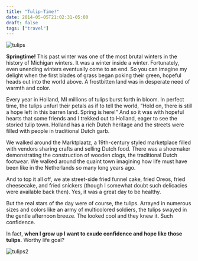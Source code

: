 ```yaml
---
title: "Tulip-Time!"
date: 2014-05-05T21:02:31-05:00
draft: false
tags: ["travel"]
---
```

![tulips](/imgs/tulips.jpg)


**Springtime!** This past winter was one of the most brutal winters in the history of Michigan winters.  It was a winter inside a winter. Fortunately, even unending winters eventually come to an end. So you can imagine my delight when the first blades of grass began poking their green, hopeful heads out into the world above. A frostbitten land was in desperate need of warmth and color.

Every year in Holland, MI millions of tulips burst forth in bloom. In perfect time, the tulips unfurl their petals as if to tell the world, “Hold on, there is still a hope left in this barren land. Spring is here!” And so it was with hopeful hearts that some friends and I trekked out to Holland, eager to see the storied tulip town. Holland has a rich Dutch heritage and the streets were filled with people in traditional Dutch garb. 

We walked around the Marktplaatz, a 19th-century styled marketplace filled with vendors sharing crafts and selling Dutch food. There was a shoemaker demonstrating the construction of wooden clogs, the traditional Dutch footwear. We walked around the quaint town imagining how life must have been like in the Netherlands so many long years ago. 

And to top it all off, we ate street-side fried funnel cake, fried Oreos, fried cheesecake, and fried snickers (though I somewhat doubt such delicacies were available back then). Yes, it was a great day to be healthy. 

But the real stars of the day were of course, the tulips. Arrayed in numerous sizes and colors like an army of multicolored soldiers, the tulips swayed in the gentle afternoon breeze. The looked cool and they knew it. Such confidence. 

In fact, **when I grow up I want to exude confidence and hope like those tulips.** Worthy life goal?

![tulips2](/imgs/lighthouse.jpg)

